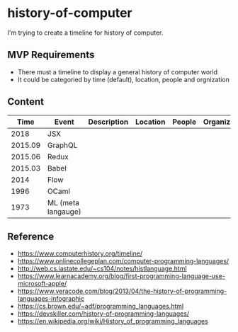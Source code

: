 # history-of-computer
I'm trying to create a timeline for history of computer.

## MVP Requirements
- There must a timeline to display a general history of computer world
- It could be categoried by time (default), location, people and orgnization

## Content

| Time | Event | Description | Location | People | Organization |
| --- | --- | --- | --- | --- | --- |
| 2018 | JSX |||||
| 2015.09 | GraphQL |||||
| 2015.06 | Redux |||||
| 2015.03 | Babel |||||
| 2014 | Flow | | | | |
| 1996 | OCaml | | | | |
| 1973 | ML (meta langauge) | | | | |

## Reference
- https://www.computerhistory.org/timeline/
- https://www.onlinecollegeplan.com/computer-programming-languages/
- http://web.cs.iastate.edu/~cs104/notes/histlanguage.html
- https://www.learnacademy.org/blog/first-programming-language-use-microsoft-apple/
- https://www.veracode.com/blog/2013/04/the-history-of-programming-languages-infographic
- https://cs.brown.edu/~adf/programming_languages.html
- https://devskiller.com/history-of-programming-languages/
- https://en.wikipedia.org/wiki/History_of_programming_languages
